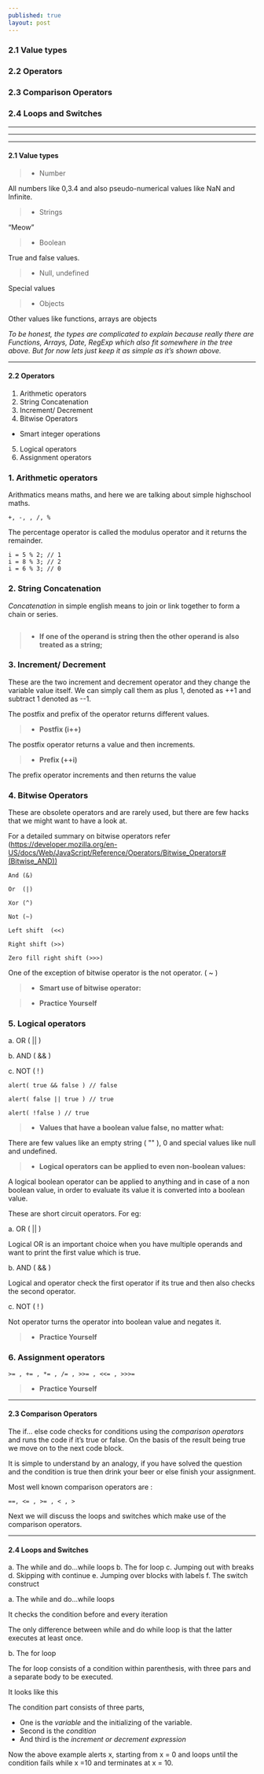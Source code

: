```yaml
---
published: true
layout: post
---
```

### 2.1 Value types

### 2.2 Operators

### 2.3 Comparison Operators

### 2.4 Loops and Switches

---

---

---

#### **2.1 Value types** 

> - Number

All numbers like 0,3.4 and also pseudo-numerical values like NaN and Infinite.

> - Strings

“Meow”

> - Boolean

True and false values.
                
> - Null, undefined

Special values

> - Objects 

Other values like functions, arrays are objects

_To be honest, the types are complicated to explain because really there are Functions, Arrays, Date, RegExp which also fit somewhere in the tree above. But for now lets just keep it as simple as it’s shown above._

<code data-gist-id="9fd0f90a822dc3660cb93703043ca1c6" data-gist-file="chap2.txt" data-gist-hide-footer="true" data-gist-line="2-10"></code>



---

#### **2.2 Operators** 

1. Arithmetic operators
2. String Concatenation
3. Increment/ Decrement
4. Bitwise Operators
- Smart integer operations
5. Logical operators
6. Assignment operators


### 1. Arithmetic operators 

Arithmatics means maths, and here we are talking about simple highschool maths. 

```
+, -, , /, %
```

<code data-gist-id="9fd0f90a822dc3660cb93703043ca1c6" data-gist-file="chap2.txt" data-gist-hide-footer="true" data-gist-line="11-15"></code>

The percentage operator is called the modulus operator and it returns the remainder.

```
i = 5 % 2; // 1
i = 8 % 3; // 2
i = 6 % 3; // 0
```


### 2. String Concatenation

_Concatenation_ in simple english means to join or link together to form a chain or series. 

``` var jointhesewords = "joining" + "the" + "strings" ;
```

> - **If one of the operand is string then the other operand is also treated as a string;**

<code data-gist-id="9fd0f90a822dc3660cb93703043ca1c6" data-gist-file="chap2.txt" data-gist-hide-footer="true" data-gist-line="18-21"></code>

### 3. Increment/ Decrement
These are the two increment and decrement operator and they change the variable value itself.
We can simply call them as plus 1, denoted as ++1 and subtract 1 denoted as --1. 

<code data-gist-id="9fd0f90a822dc3660cb93703043ca1c6" data-gist-file="chap2.txt" data-gist-hide-footer="true" data-gist-line="22-27"></code>

The postfix and prefix of the operator returns different values.

> - **Postfix (i++)**

The postfix operator returns a value and then increments. 

> - **Prefix (++i)**

The prefix operator increments and then returns the value

<code data-gist-id="4c11fe53e8066aa419103bcf51d88d38" data-gist-hide-footer="true" data-gist-line="1-14"></code>


### 4. Bitwise Operators

These are obsolete operators and are rarely used, but there are few hacks that we might want to have a look at. 
 
For a detailed summary on bitwise operators refer (https://developer.mozilla.org/en-US/docs/Web/JavaScript/Reference/Operators/Bitwise_Operators#(Bitwise_AND))
 
```
And (&)

Or  (|)

Xor (^)

Not (~)

Left shift 	(<<)

Right shift (>>)

Zero fill right shift (>>>)
```
 
One of the exception of bitwise operator is the not operator. ( ~ )

> - **Smart use of bitwise operator:**

<code data-gist-id="9fd0f90a822dc3660cb93703043ca1c6" data-gist-file="chap2.txt" data-gist-hide-footer="true" data-gist-line="28-37"></code>

> - **Practice Yourself**

<code data-gist-id="4c11fe53e8066aa419103bcf51d88d38" data-gist-hide-footer="true" data-gist-line="16-37"></code>


### 5. Logical operators

a. OR ( || )

b. AND ( && )

c. NOT ( ! )


```
alert( true && false ) // false
 
alert( false || true ) // true
 
alert( !false ) // true

```
> - **Values that have a boolean value false, no matter what:**

There are few values like an empty string ( "" ), 0 and special values like null and undefined. 

> - **Logical operators can be applied to even non-boolean values:**

A logical boolean operator can be applied to anything and in case of a non boolean value, in order to evaluate its value it is converted into a boolean value.


These are short circuit  operators.
For eg:

<code data-gist-id="9fd0f90a822dc3660cb93703043ca1c6" data-gist-file="chap2.txt" data-gist-hide-footer="true" data-gist-line="40-44"></code>

a. OR ( || )

Logical OR is an important choice when you have multiple operands and want to print the first value which is true.

<code data-gist-id="9fd0f90a822dc3660cb93703043ca1c6" data-gist-file="chap2.txt" data-gist-hide-footer="true" data-gist-line="48-53"></code>

b. AND ( && )

Logical and operator check the first operator if its true and then also checks the second operator.

<code data-gist-id="9fd0f90a822dc3660cb93703043ca1c6" data-gist-file="chap2.txt" data-gist-hide-footer="true" data-gist-line="56-61"></code>

c. NOT ( ! )

Not operator turns the operator into boolean value and negates it.
<code data-gist-id="9fd0f90a822dc3660cb93703043ca1c6" data-gist-file="chap2.txt" data-gist-hide-footer="true" data-gist-line="65-71"></code>

> - **Practice Yourself**

<code data-gist-id="4c11fe53e8066aa419103bcf51d88d38" data-gist-hide-footer="true" data-gist-line="40-50"></code>



### 6. Assignment operators

```
>= , += , *= , /= , >>= , <<= , >>>= 
```

<code data-gist-id="9fd0f90a822dc3660cb93703043ca1c6" data-gist-file="chap2.txt" data-gist-hide-footer="true" data-gist-line="74-78"></code>

> - **Practice Yourself**

<code data-gist-id="4c11fe53e8066aa419103bcf51d88d38" data-gist-hide-footer="true" data-gist-line="52-63"></code>

---

#### **2.3 Comparison Operators** 

The if… else code checks for conditions using the _comparison operators_ and runs the code if it’s true or false. On the basis of the result being true we move on to the next code block. 

It is simple to understand by an analogy, if you have solved the question and the condition is true then drink your beer or else finish your assignment. 
 
Most well known comparison operators are : 

```
==, <= , >= , < , >
```

<code data-gist-id="9fd0f90a822dc3660cb93703043ca1c6" data-gist-file="chap2.txt" data-gist-hide-footer="true" data-gist-line="81-87"></code>

Next we will discuss the loops and switches which make use of the comparison operators. 

---

#### **2.4 Loops and Switches**

a. The while and do...while loops
b. The for loop
c. Jumping out with breaks
d. Skipping with continue
e. Jumping over blocks with labels
f. The switch construct

a. The while and do...while loops

It checks the condition before and every iteration

<code data-gist-id="9fd0f90a822dc3660cb93703043ca1c6" data-gist-file="chap2.txt" data-gist-hide-footer="true" data-gist-line="89-98"></code>
 
The only difference between while and do while loop is that the latter executes at least once.

b. The for loop

The for loop consists of a condition within parenthesis, with three pars and a separate body to be executed.
 
It looks like this

<code data-gist-id="9fd0f90a822dc3660cb93703043ca1c6" data-gist-file="chap2.txt" data-gist-hide-footer="true" data-gist-line="100-104"></code>

 
The condition part consists of three parts,
- One is the *variable* and the initializing of the variable.
- Second is the *condition*
- And third is the *increment or decrement expression*

<code data-gist-id="9fd0f90a822dc3660cb93703043ca1c6" data-gist-file="chap2.txt" data-gist-hide-footer="true" data-gist-line="105-108"></code>

Now the above example alerts x, starting from x = 0 and loops until the condition fails while x =10 and terminates at x = 10.
